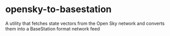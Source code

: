 # opensky-to-basestation
A utility that fetches state vectors from the Open Sky network and converts them into a BaseStation format network feed
